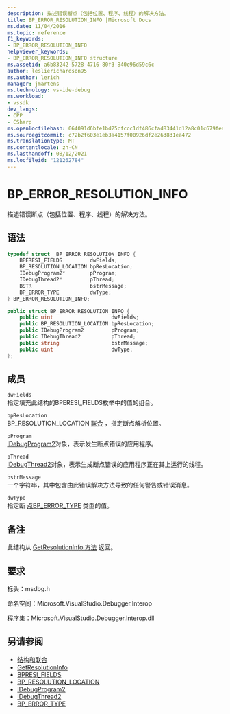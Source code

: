```yaml
---
description: 描述错误断点（包括位置、程序、线程）的解决方法。
title: BP_ERROR_RESOLUTION_INFO |Microsoft Docs
ms.date: 11/04/2016
ms.topic: reference
f1_keywords:
- BP_ERROR_RESOLUTION_INFO
helpviewer_keywords:
- BP_ERROR_RESOLUTION_INFO structure
ms.assetid: a6b83242-5728-4716-80f3-840c96d59c6c
author: leslierichardson95
ms.author: lerich
manager: jmartens
ms.technology: vs-ide-debug
ms.workload:
- vssdk
dev_langs:
- CPP
- CSharp
ms.openlocfilehash: 064091d6bfe1bd25cfccc1df486cfad83441d12a8c01c679feae925d58426f83
ms.sourcegitcommit: c72b2f603e1eb3a4157f00926df2e263831ea472
ms.translationtype: MT
ms.contentlocale: zh-CN
ms.lasthandoff: 08/12/2021
ms.locfileid: "121262784"
---
```

# <a name="bp_error_resolution_info"></a>BP_ERROR_RESOLUTION_INFO
描述错误断点（包括位置、程序、线程）的解决方法。

## <a name="syntax"></a>语法

```cpp
typedef struct _BP_ERROR_RESOLUTION_INFO {
    BPERESI_FIELDS         dwFields;
    BP_RESOLUTION_LOCATION bpResLocation;
    IDebugProgram2*        pProgram;
    IDebugThread2*         pThread;
    BSTR                   bstrMessage;
    BP_ERROR_TYPE          dwType;
} BP_ERROR_RESOLUTION_INFO;
```

```csharp
public struct BP_ERROR_RESOLUTION_INFO {
    public uint                   dwFields;
    public BP_RESOLUTION_LOCATION bpResLocation;
    public IDebugProgram2         pProgram;
    public IDebugThread2          pThread;
    public string                 bstrMessage;
    public uint                   dwType;
};
```

## <a name="members"></a>成员
`dwFields`\
指定填充此结构的BPERESI_FIELDS枚举[](../../../extensibility/debugger/reference/bperesi-fields.md)中的值的组合。

`bpResLocation`\
BP_RESOLUTION_LOCATION [联合](../../../extensibility/debugger/reference/bp-resolution-location.md) ，指定断点解析位置。

`pProgram`\
[IDebugProgram2](../../../extensibility/debugger/reference/idebugprogram2.md)对象，表示发生断点错误的应用程序。

`pThread`\
[IDebugThread2](../../../extensibility/debugger/reference/idebugthread2.md)对象，表示生成断点错误的应用程序正在其上运行的线程。

`bstrMessage`\
一个字符串，其中包含由此错误解决方法导致的任何警告或错误消息。

`dwType`\
指定断 [点BP_ERROR_TYPE](../../../extensibility/debugger/reference/bp-error-type.md) 类型的值。

## <a name="remarks"></a>备注
此结构从 [GetResolutionInfo 方法](../../../extensibility/debugger/reference/idebugerrorbreakpointresolution2-getresolutioninfo.md) 返回。

## <a name="requirements"></a>要求
标头：msdbg.h

命名空间：Microsoft.VisualStudio.Debugger.Interop

程序集：Microsoft.VisualStudio.Debugger.Interop.dll

## <a name="see-also"></a>另请参阅
- [结构和联合](../../../extensibility/debugger/reference/structures-and-unions.md)
- [GetResolutionInfo](../../../extensibility/debugger/reference/idebugerrorbreakpointresolution2-getresolutioninfo.md)
- [BPRESI_FIELDS](../../../extensibility/debugger/reference/bpresi-fields.md)
- [BP_RESOLUTION_LOCATION](../../../extensibility/debugger/reference/bp-resolution-location.md)
- [IDebugProgram2](../../../extensibility/debugger/reference/idebugprogram2.md)
- [IDebugThread2](../../../extensibility/debugger/reference/idebugthread2.md)
- [BP_ERROR_TYPE](../../../extensibility/debugger/reference/bp-error-type.md)

